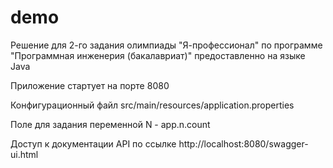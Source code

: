 # demo
Решение для 2-го задания олимпиады "Я-профессионал" по программе "Программная инженерия (бакалавриат)" предоставленно на языке Java 

Приложение стартует на порте 8080

Конфигурационный файл src/main/resources/application.properties

Поле для задания переменной N - app.n.count

Доступ к документации API по ссылке http://localhost:8080/swagger-ui.html
